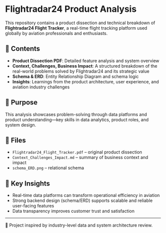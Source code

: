 # Flightradar24 Product Analysis

This repository contains a product dissection and technical breakdown of **Flightradar24 Flight Tracker**, a real-time flight tracking platform used globally by aviation professionals and enthusiasts.

## 📌 Contents

- **Product Dissection PDF**: Detailed feature analysis and system overview
- **Context, Challenges, Business Impact**: A structured breakdown of the real-world problems solved by Flightradar24 and its strategic value
- **Schema & ERD**: Entity Relationship Diagram and schema logic
- **Insights**: Learnings from the product architecture, user experience, and aviation industry challenges

## 🎯 Purpose

This analysis showcases problem-solving through data platforms and product understanding—key skills in data analytics, product roles, and system design.

## 📁 Files

- `Flightradar24_Flight_Tracker.pdf` – original product dissection
- `Context_Challenges_Impact.md` – summary of business context and impact
- `schema_ERD.png` – relational schema 

## 🧠 Key Insights

- Real-time data platforms can transform operational efficiency in aviation
- Strong backend design (schema/ERD) supports scalable and reliable user-facing features
- Data transparency improves customer trust and satisfaction

---

🔗 Project inspired by industry-level data and system architecture review.
